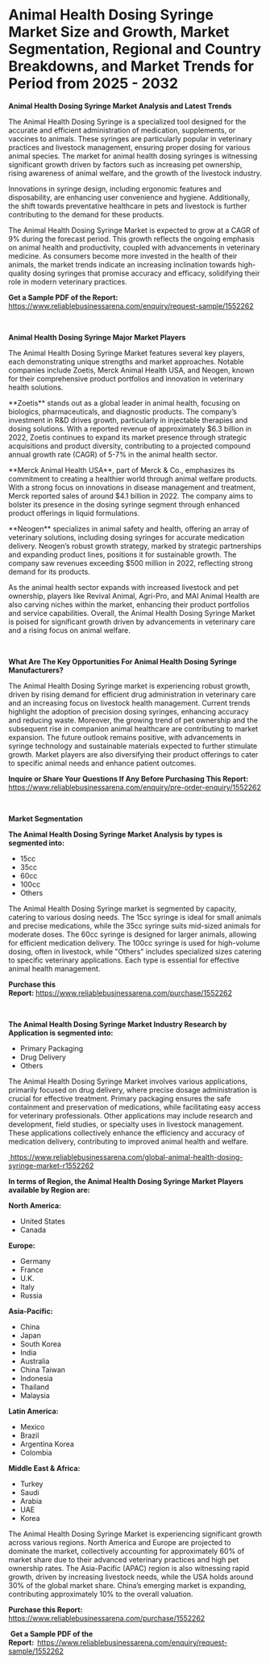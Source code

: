 <p><h1>Animal Health Dosing Syringe Market Size and Growth, Market Segmentation, Regional and Country Breakdowns, and Market Trends for Period from 2025 -  2032</h1></p><p><strong>Animal Health Dosing Syringe Market Analysis and Latest Trends</strong></p>
<p><p>The Animal Health Dosing Syringe is a specialized tool designed for the accurate and efficient administration of medication, supplements, or vaccines to animals. These syringes are particularly popular in veterinary practices and livestock management, ensuring proper dosing for various animal species. The market for animal health dosing syringes is witnessing significant growth driven by factors such as increasing pet ownership, rising awareness of animal welfare, and the growth of the livestock industry. </p><p>Innovations in syringe design, including ergonomic features and disposability, are enhancing user convenience and hygiene. Additionally, the shift towards preventative healthcare in pets and livestock is further contributing to the demand for these products. </p><p>The Animal Health Dosing Syringe Market is expected to grow at a CAGR of 9% during the forecast period. This growth reflects the ongoing emphasis on animal health and productivity, coupled with advancements in veterinary medicine. As consumers become more invested in the health of their animals, the market trends indicate an increasing inclination towards high-quality dosing syringes that promise accuracy and efficacy, solidifying their role in modern veterinary practices.</p></p>
<p><strong>Get a Sample PDF of the Report:&nbsp;</strong> <a href="https://www.reliablebusinessarena.com/enquiry/request-sample/1552262?utm_campaign=2748&utm_medium=2&utm_source=Github&utm_content=ia&utm_term=16042025&utm_id=animal-health-dosing-syringe">https://www.reliablebusinessarena.com/enquiry/request-sample/1552262</a></p>
<p>&nbsp;</p>
<p><strong>Animal Health Dosing Syringe Major Market Players</strong></p>
<p><p>The Animal Health Dosing Syringe Market features several key players, each demonstrating unique strengths and market approaches. Notable companies include Zoetis, Merck Animal Health USA, and Neogen, known for their comprehensive product portfolios and innovation in veterinary health solutions.</p><p>**Zoetis** stands out as a global leader in animal health, focusing on biologics, pharmaceuticals, and diagnostic products. The company’s investment in R&D drives growth, particularly in injectable therapies and dosing solutions. With a reported revenue of approximately $6.3 billion in 2022, Zoetis continues to expand its market presence through strategic acquisitions and product diversity, contributing to a projected compound annual growth rate (CAGR) of 5-7% in the animal health sector.</p><p>**Merck Animal Health USA**, part of Merck & Co., emphasizes its commitment to creating a healthier world through animal welfare products. With a strong focus on innovations in disease management and treatment, Merck reported sales of around $4.1 billion in 2022. The company aims to bolster its presence in the dosing syringe segment through enhanced product offerings in liquid formulations.</p><p>**Neogen** specializes in animal safety and health, offering an array of veterinary solutions, including dosing syringes for accurate medication delivery. Neogen’s robust growth strategy, marked by strategic partnerships and expanding product lines, positions it for sustainable growth. The company saw revenues exceeding $500 million in 2022, reflecting strong demand for its products.</p><p>As the animal health sector expands with increased livestock and pet ownership, players like Revival Animal, Agri-Pro, and MAI Animal Health are also carving niches within the market, enhancing their product portfolios and service capabilities. Overall, the Animal Health Dosing Syringe Market is poised for significant growth driven by advancements in veterinary care and a rising focus on animal welfare.</p></p>
<p>&nbsp;</p>
<p><strong>What Are The Key Opportunities For Animal Health Dosing Syringe Manufacturers?</strong></p>
<p><p>The Animal Health Dosing Syringe market is experiencing robust growth, driven by rising demand for efficient drug administration in veterinary care and an increasing focus on livestock health management. Current trends highlight the adoption of precision dosing syringes, enhancing accuracy and reducing waste. Moreover, the growing trend of pet ownership and the subsequent rise in companion animal healthcare are contributing to market expansion. The future outlook remains positive, with advancements in syringe technology and sustainable materials expected to further stimulate growth. Market players are also diversifying their product offerings to cater to specific animal needs and enhance patient outcomes.</p></p>
<p><strong>Inquire or Share Your Questions If Any Before Purchasing This Report:</strong> <a href="https://www.reliablebusinessarena.com/enquiry/pre-order-enquiry/1552262?utm_campaign=2748&utm_medium=2&utm_source=Github&utm_content=ia&utm_term=16042025&utm_id=animal-health-dosing-syringe">https://www.reliablebusinessarena.com/enquiry/pre-order-enquiry/1552262</a></p>
<p>&nbsp;</p>
<p><strong>Market Segmentation</strong></p>
<p><strong>The Animal Health Dosing Syringe Market Analysis by types is segmented into:</strong></p>
<p><ul><li>15cc</li><li>35cc</li><li>60cc</li><li>100cc</li><li>Others</li></ul></p>
<p><p>The Animal Health Dosing Syringe market is segmented by capacity, catering to various dosing needs. The 15cc syringe is ideal for small animals and precise medications, while the 35cc syringe suits mid-sized animals for moderate doses. The 60cc syringe is designed for larger animals, allowing for efficient medication delivery. The 100cc syringe is used for high-volume dosing, often in livestock, while "Others" includes specialized sizes catering to specific veterinary applications. Each type is essential for effective animal health management.</p></p>
<p><strong>Purchase this Report:&nbsp;</strong><a href="https://www.reliablebusinessarena.com/purchase/1552262?utm_campaign=2748&utm_medium=2&utm_source=Github&utm_content=ia&utm_term=16042025&utm_id=animal-health-dosing-syringe">https://www.reliablebusinessarena.com/purchase/1552262</a></p>
<p>&nbsp;</p>
<p><strong>The Animal Health Dosing Syringe Market Industry Research by Application is segmented into:</strong></p>
<p><ul><li>Primary Packaging</li><li>Drug Delivery</li><li>Others</li></ul></p>
<p><p>The Animal Health Dosing Syringe Market involves various applications, primarily focused on drug delivery, where precise dosage administration is crucial for effective treatment. Primary packaging ensures the safe containment and preservation of medications, while facilitating easy access for veterinary professionals. Other applications may include research and development, field studies, or specialty uses in livestock management. These applications collectively enhance the efficiency and accuracy of medication delivery, contributing to improved animal health and welfare.</p></p>
<p><a href="https://www.reliablebusinessarena.com/global-animal-health-dosing-syringe-market-r1552262?utm_campaign=2748&utm_medium=2&utm_source=Github&utm_content=ia&utm_term=16042025&utm_id=animal-health-dosing-syringe">&nbsp;https://www.reliablebusinessarena.com/global-animal-health-dosing-syringe-market-r1552262</a></p>
<p><strong>In terms of Region, the Animal Health Dosing Syringe Market Players available by Region are:</strong></p>
<p>
    <p> <strong> North America: </strong>
        <ul>
            <li>United States</li>
            <li>Canada</li>
        </ul>
        </p> 
    <p> <strong> Europe: </strong>
        <ul>
            <li>Germany</li>
            <li>France</li>
            <li>U.K.</li>
            <li>Italy</li>
            <li>Russia</li>
        </ul>
        </p> 
    <p> <strong> Asia-Pacific: </strong>
        <ul>
            <li>China</li>
            <li>Japan</li>
            <li>South Korea</li>
            <li>India</li>
            <li>Australia</li>
            <li>China Taiwan</li>
            <li>Indonesia</li>
            <li>Thailand</li>
            <li>Malaysia</li>
        </ul>
        </p> 
    <p> <strong> Latin America: </strong>
        <ul>
            <li>Mexico</li>
            <li>Brazil</li>
            <li>Argentina Korea</li>
            <li>Colombia</li>
        </ul>
        </p> 
    <p> <strong> Middle East & Africa: </strong>
        <ul>
            <li>Turkey</li>
            <li>Saudi</li>
            <li>Arabia</li>
            <li>UAE</li>
            <li>Korea</li>
        </ul>
    </p>
    </p>
<p><p>The Animal Health Dosing Syringe Market is experiencing significant growth across various regions. North America and Europe are projected to dominate the market, collectively accounting for approximately 60% of market share due to their advanced veterinary practices and high pet ownership rates. The Asia-Pacific (APAC) region is also witnessing rapid growth, driven by increasing livestock needs, while the USA holds around 30% of the global market share. China’s emerging market is expanding, contributing approximately 10% to the overall valuation.</p></p>
<p><strong>Purchase this Report: </strong><a href="https://www.reliablebusinessarena.com/purchase/1552262?utm_campaign=2748&utm_medium=2&utm_source=Github&utm_content=ia&utm_term=16042025&utm_id=animal-health-dosing-syringe">https://www.reliablebusinessarena.com/purchase/1552262</a></p>
<p>&nbsp;<strong>Get a Sample PDF of the Report:&nbsp;&nbsp;</strong><a href="https://www.reliablebusinessarena.com/enquiry/request-sample/1552262?utm_campaign=2748&utm_medium=2&utm_source=Github&utm_content=ia&utm_term=16042025&utm_id=animal-health-dosing-syringe">https://www.reliablebusinessarena.com/enquiry/request-sample/1552262</a></p>
<p><strong></strong></p>
<p><p></p><p></p><p></p></p>
